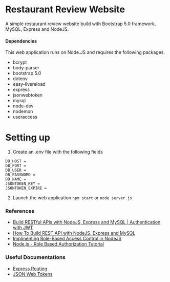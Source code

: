 # Restaurant Review Website 
A simple restaurant review website build with Bootstrap 5.0 framework, MySQL, Express and NodeJS. 

#### Dependencies
This web application runs on Node.JS and requires the following packages. 
* bcrypt 
* body-parser 
* bootstrap 5.0
* dotenv
* easy-livereload
* express
* jsonwebtoken
* mysql 
* node-dev 
* nodemon 
* useraccess 

# Setting up
1. Create an .env file with the following fields
``` 
DB_HOST = 
DB_PORT = 
DB_USER = 
DB_PASSWORD = 
DB_NAME = 
JSONTOKEN_KEY = 
JSONTOKEN_EXPIRE = 
```
2. Launch the web application 
```npm start``` or ```node server.js```

### References 
* [Build RESTful APIs with NodeJS, Express and MySQL | Authentication with JWT](https://www.youtube.com/watch?v=WfCJ3sHnLBM)
* [How To Build REST API with NodeJS, Express and MySQL](https://dev.to/juliest88/how-to-build-rest-api-with-nodejs-express-and-mysql-31jk_)
* [Implmenting Role-Based Access Control in NodeJS](https://soshace.com/implementing-role-based-access-control-in-a-node-js-application/)
* [Node.js - Role Based Authorization Tutorial](https://jasonwatmore.com/post/2018/11/28/nodejs-role-based-authorization-tutorial-with-example-api)

### Useful Documentations
* [Express Routing](https://expressjs.com/en/guide/routing.html)
* [JSON Web Tokens](https://jwt.io/introduction)
